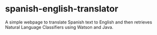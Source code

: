 # spanish-english-translator
A simple webpage to translate Spanish text to English and then retrieves Natural Language Classifiers using Watson and Java.
